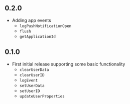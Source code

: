 ## 0.2.0
 * Adding app events 
    - `logPushNotificationOpen`
    - `flush`
    - `getApplicationId`

## 0.1.0
* First initial release supporting some basic functionality
  - `clearUserData`
  - `clearUserID`
  - `logEvent`
  - `setUserData`
  - `setUserID`
  - `updateUserProperties`